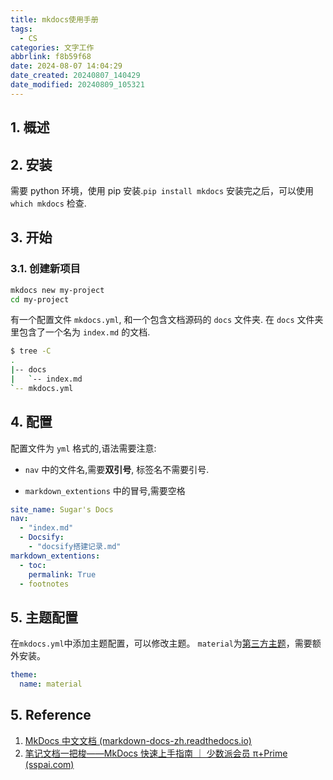 ```yaml
---
title: mkdocs使用手册
tags:
  - CS
categories: 文字工作
abbrlink: f8b59f68
date: 2024-08-07 14:04:29
date_created: 20240807_140429
date_modified: 20240809_105321
---
```



## 1. 概述

## 2. 安装
需要 python 环境，使用 pip 安装.`pip install mkdocs`
安装完之后，可以使用 `which mkdocs` 检查.

## 3. 开始

### 3.1. 创建新项目

```bash
mkdocs new my-project
cd my-project
```

有一个配置文件 `mkdocs.yml`, 和一个包含文档源码的 `docs` 文件夹. 在 `docs` 文件夹里包含了一个名为 `index.md` 的文档.

```bash
$ tree -C
.
|-- docs
|   `-- index.md
`-- mkdocs.yml

```




## 4. 配置
配置文件为 `yml` 格式的,语法需要注意:

- `nav` 中的文件名,需要**双引号**, 标签名不需要引号.

- `markdown_extentions` 中的冒号,需要空格

```yml
site_name: Sugar's Docs
nav:
  - "index.md"
  - Docsify:
    - "docsify搭建记录.md"
markdown_extentions:
  - toc:
    permalink: True
  - footnotes

```

## 5. 主题配置

在`mkdocs.yml`中添加主题配置，可以修改主题。 `material`为[第三方主题](https://squidfunk.github.io/mkdocs-material/)，需要额外安装。

```yml
theme: 
  name: material
```

## 5. Reference
1. [MkDocs 中文文档 (markdown-docs-zh.readthedocs.io)](https://markdown-docs-zh.readthedocs.io/zh_CN/latest/)
2. [笔记文档一把梭——MkDocs 快速上手指南 ｜ 少数派会员 π+Prime (sspai.com)](https://sspai.com/prime/story/mkdocs-primer)